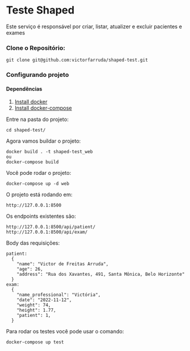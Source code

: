 # Teste Shaped

Este serviço é responsável por criar, listar, atualizer e excluir pacientes e exames


### Clone o Repositório:
```shell script
git clone git@github.com:victorfarruda/shaped-test.git
```

### Configurando projeto

#### Dependências

1. [Install docker](https://docs.docker.com/install/)
2. [Install docker-compose](https://docs.docker.com/compose/install/)

Entre na pasta do projeto:
```shell script
cd shaped-test/
```
Agora vamos buildar o projeto:
```shell script
docker build . -t shaped-test_web
ou
docker-compose build
```

Você pode rodar o projeto:
```shell script
docker-compose up -d web
```

O projeto está rodando em:
```shell script
http://127.0.0.1:8500
```

Os endpoints existentes são:
```shell script
http://127.0.0.1:8500/api/patient/
http://127.0.0.1:8500/api/exam/
```

Body das requisições:
```shell script
patient:
  {
    "name": "Victor de Freitas Arruda",
    "age": 26,
    "address": "Rua dos Xavantes, 491, Santa Mônica, Belo Horizonte"
  }
exam:
  {
    "name_professional": "Victória",
    "date": "2022-11-12",
    "weight": 74,
    "height": 1.77,
    "patient": 1,
  }
```

Para rodar os testes você pode usar o comando:
```shell script
docker-compose up test
```